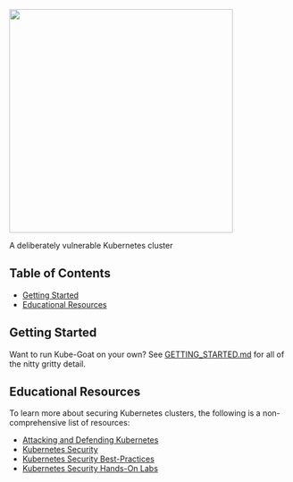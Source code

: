 <img src="https://github.com/ksoclabs/kube-goat/raw/master/logo/kube-goat-logo.png" width="400">

A deliberately vulnerable Kubernetes cluster

## Table of Contents

<!-- vim-markdown-toc GFM -->

- [Getting Started](#getting-started)
- [Educational Resources](#educational-resources)

<!-- vim-markdown-toc -->

## Getting Started

Want to run Kube-Goat on your own? See [GETTING_STARTED.md](GETTING_STARTED.md) for all of the nitty gritty detail.

## Educational Resources

To learn more about securing Kubernetes clusters, the following is a non-comprehensive list of resources:

- [Attacking and Defending Kubernetes](https://www.inguardians.com/2018/12/12/attacking-and-defending-kubernetes-bust-a-kube-episode-1/)
- [Kubernetes Security](https://kubernetes-security.info)
- [Kubernetes Security Best-Practices](https://dev.to/petermbenjamin/kubernetes-security-best-practices-hlk)
- [Kubernetes Security Hands-On Labs](https://github.com/ManicodeSecurity/Defending-DevOps)
